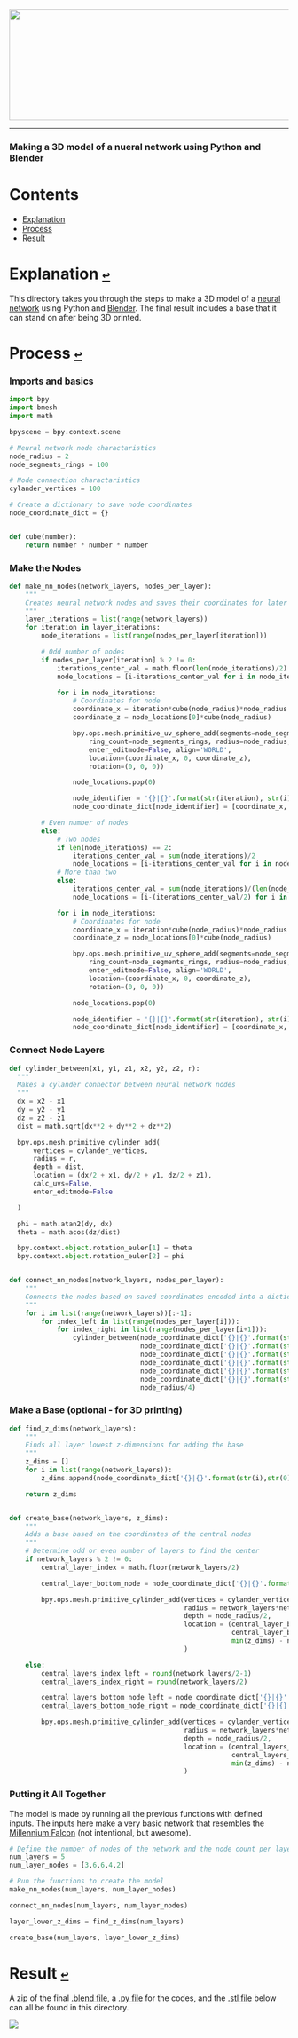 <div align="center">
  <a href="https://github.com/andrewtavis/design/tree/main/neural_network_blender_model"><img src="https://github.com/andrewtavis/design/blob/main/resources/gh_images/neural_net_logo.png" width="638" height="200"></a>
</div>

---

### Making a 3D model of a nueral network using Python and Blender

# **Contents**<a id="contents"></a>

- [Explanation](#explanation)
- [Process](#process)
- [Result](#result)

# Explanation [`↩`](#contents) <a id="explanation"></a>

This directory takes you through the steps to make a 3D model of a [neural network](https://en.wikipedia.org/wiki/Neural_network) using Python and [Blender](https://www.blender.org/). The final result includes a base that it can stand on after being 3D printed.

# Process [`↩`](#contents) <a id="process"></a>

### Imports and basics

```python
import bpy
import bmesh
import math

bpyscene = bpy.context.scene

# Neural network node charactaristics
node_radius = 2
node_segments_rings = 100

# Node connection charactaristics
cylander_vertices = 100

# Create a dictionary to save node coordinates
node_coordinate_dict = {}


def cube(number):
    return number * number * number
```

### Make the Nodes

```python
def make_nn_nodes(network_layers, nodes_per_layer):
    """
    Creates neural network nodes and saves their coordinates for later connection
    """
    layer_iterations = list(range(network_layers))
    for iteration in layer_iterations:
        node_iterations = list(range(nodes_per_layer[iteration]))

        # Odd number of nodes
        if nodes_per_layer[iteration] % 2 != 0:
            iterations_center_val = math.floor(len(node_iterations)/2)
            node_locations = [i-iterations_center_val for i in node_iterations]

            for i in node_iterations:
                # Coordinates for node
                coordinate_x = iteration*cube(node_radius)*node_radius
                coordinate_z = node_locations[0]*cube(node_radius)

                bpy.ops.mesh.primitive_uv_sphere_add(segments=node_segments_rings,
                    ring_count=node_segments_rings, radius=node_radius, calc_uvs=True,
                    enter_editmode=False, align='WORLD',
                    location=(coordinate_x, 0, coordinate_z),
                    rotation=(0, 0, 0))

                node_locations.pop(0)

                node_identifier = '{}|{}'.format(str(iteration), str(i))
                node_coordinate_dict[node_identifier] = [coordinate_x, 0, coordinate_z]

        # Even number of nodes
        else:
            # Two nodes
            if len(node_iterations) == 2:
                iterations_center_val = sum(node_iterations)/2
                node_locations = [i-iterations_center_val for i in node_iterations]
            # More than two
            else:
                iterations_center_val = sum(node_iterations)/(len(node_iterations)/2)
                node_locations = [i-(iterations_center_val/2) for i in node_iterations]

            for i in node_iterations:
                # Coordinates for node
                coordinate_x = iteration*cube(node_radius)*node_radius
                coordinate_z = node_locations[0]*cube(node_radius)

                bpy.ops.mesh.primitive_uv_sphere_add(segments=node_segments_rings,
                    ring_count=node_segments_rings, radius=node_radius, calc_uvs=True,
                    enter_editmode=False, align='WORLD',
                    location=(coordinate_x, 0, coordinate_z),
                    rotation=(0, 0, 0))

                node_locations.pop(0)

                node_identifier = '{}|{}'.format(str(iteration), str(i))
                node_coordinate_dict[node_identifier] = [coordinate_x, 0, coordinate_z]
```

### Connect Node Layers

```python
def cylinder_between(x1, y1, z1, x2, y2, z2, r):
  """
  Makes a cylander connector between neural network nodes
  """
  dx = x2 - x1
  dy = y2 - y1
  dz = z2 - z1
  dist = math.sqrt(dx**2 + dy**2 + dz**2)

  bpy.ops.mesh.primitive_cylinder_add(
      vertices = cylander_vertices,
      radius = r,
      depth = dist,
      location = (dx/2 + x1, dy/2 + y1, dz/2 + z1),
      calc_uvs=False,
      enter_editmode=False

  )

  phi = math.atan2(dy, dx)
  theta = math.acos(dz/dist)

  bpy.context.object.rotation_euler[1] = theta
  bpy.context.object.rotation_euler[2] = phi


def connect_nn_nodes(network_layers, nodes_per_layer):
    """
    Connects the nodes based on saved coordinates encoded into a dictionary
    """
    for i in list(range(network_layers))[:-1]:
        for index_left in list(range(nodes_per_layer[i])):
            for index_right in list(range(nodes_per_layer[i+1])):
                cylinder_between(node_coordinate_dict['{}|{}'.format(str(i), str(index_left))][0],
                                 node_coordinate_dict['{}|{}'.format(str(i), str(index_left))][1],
                                 node_coordinate_dict['{}|{}'.format(str(i), str(index_left))][2],
                                 node_coordinate_dict['{}|{}'.format(str(i+1), str(index_right))][0],
                                 node_coordinate_dict['{}|{}'.format(str(i+1), str(index_right))][1],
                                 node_coordinate_dict['{}|{}'.format(str(i+1), str(index_right))][2],
                                 node_radius/4)
```

### Make a Base (optional - for 3D printing)

```python
def find_z_dims(network_layers):
    """
    Finds all layer lowest z-dimensions for adding the base
    """
    z_dims = []
    for i in list(range(network_layers)):
        z_dims.append(node_coordinate_dict['{}|{}'.format(str(i),str(0))][2])

    return z_dims


def create_base(network_layers, z_dims):
    """
    Adds a base based on the coordinates of the central nodes
    """
    # Determine odd or even number of layers to find the center
    if network_layers % 2 != 0:
        central_layer_index = math.floor(network_layers/2)

        central_layer_bottom_node = node_coordinate_dict['{}|{}'.format(str(central_layer_index),str(0))]

        bpy.ops.mesh.primitive_cylinder_add(vertices = cylander_vertices*cylander_vertices,
                                            radius = network_layers*network_layers,
                                            depth = node_radius/2,
                                            location = (central_layer_bottom_node[0],
                                                        central_layer_bottom_node[1],
                                                        min(z_dims) - node_radius)
                                            )

    else:
        central_layers_index_left = round(network_layers/2-1)
        central_layers_index_right = round(network_layers/2)

        central_layers_bottom_node_left = node_coordinate_dict['{}|{}'.format(str(central_layers_index_left),str(0))]
        central_layers_bottom_node_right = node_coordinate_dict['{}|{}'.format(str(central_layers_index_right),str(0))]

        bpy.ops.mesh.primitive_cylinder_add(vertices = cylander_vertices*cylander_vertices,
                                            radius = network_layers*network_layers,
                                            depth = node_radius/2,
                                            location = (central_layers_bottom_node_left[0] + ((central_layers_bottom_node_right[0] - central_layers_bottom_node_left[0])/2),
                                                        central_layers_bottom_node_left[1],
                                                        min(z_dims) - node_radius)
                                            )
```

### Putting it All Together

The model is made by running all the previous functions with defined inputs. The inputs here make a very basic network that resembles the [Millennium Falcon](https://en.wikipedia.org/wiki/Millennium_Falcon) (not intentional, but awesome).

```python
# Define the number of nodes of the network and the node count per layer
num_layers = 5
num_layer_nodes = [3,6,6,4,2]

# Run the functions to create the model
make_nn_nodes(num_layers, num_layer_nodes)

connect_nn_nodes(num_layers, num_layer_nodes)

layer_lower_z_dims = find_z_dims(num_layers)

create_base(num_layers, layer_lower_z_dims)
```

# Result [`↩`](#contents) <a id="result"></a>

A zip of the final [.blend file](https://github.com/andrewtavis/design/blob/main/neural_network_blender_model/neural_network.blend.zip), a [.py file](https://github.com/andrewtavis/design/blob/main/neural_network_blender_model/neural_network.py) for the codes, and the [.stl file](https://github.com/andrewtavis/design/blob/main/neural_network_blender_model/neural_network.stl) below can all be found in this directory.

![](https://raw.githubusercontent.com/andrewtavis/design/main/resources/gh_images/neural_network_stl.gif)
